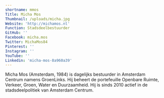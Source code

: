 ```yaml
---
shortname: mmos
Title: Micha Mos
Thumbnail: /uploads/micha.jpg
Website: 'http://michamos.nl'
Function: Stadsdeelbestuurder
GitHub: ''
Facebook: micha.mos
Twitter: MichaMos84
Pinterest: ''
Instagram: ''
YouTube: ''
Linkedin: 'micha-mos-8a960a39'
---
```

Micha Mos (Amsterdam, 1984) is dagelijks bestuurder in Amsterdam Centrum namens GroenLinks. Hij beheert de portefeuille Openbare Ruimte, Verkeer, Groen, Water en Duurzaamheid. Hij is sinds 2010 actief in de stadsdeelpolitiek van Amsterdam Centrum.

